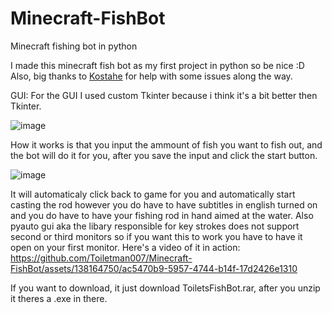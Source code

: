 # Minecraft-FishBot
Minecraft fishing bot in python

I made this minecraft fish bot as my first project in python so be nice :D
Also, big thanks to [Kostahe](https://github.com/Kostahe) for help with some issues along the way.

GUI:
For the GUI I used custom Tkinter because i think it's a bit better then Tkinter.


![image](https://github.com/Toiletman007/Minecraft-FishBot/assets/138164750/9f0ec985-8319-424c-8c4f-f50688a5e5cb)


How it works is that you input the ammount of fish you want to fish out, and the bot will do it for you, after you save the input and click the start button.


![image](https://github.com/Toiletman007/Minecraft-FishBot/assets/138164750/998064b3-950b-4c7b-aa47-74d7513687ad)


It will automaticaly click back to game for you and automatically start casting the rod however you do have to have subtitles in english turned on and you do have to have your fishing rod in hand aimed at the water. Also pyauto gui aka the libary responsible for key strokes does not support second or third monitors so if you want this to work you have to have it open on your first monitor.
Here's a video of it in action: https://github.com/Toiletman007/Minecraft-FishBot/assets/138164750/ac5470b9-5957-4744-b14f-17d2426e1310

If you want to download, it just download ToiletsFishBot.rar, after you unzip it theres a .exe in there.
